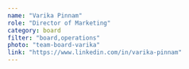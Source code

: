 ```yaml
---
name: "Varika Pinnam"
role: "Director of Marketing"
category: board
filter: "board,operations"
photo: "team-board-varika"
link: "https://www.linkedin.com/in/varika-pinnam"
---
```

